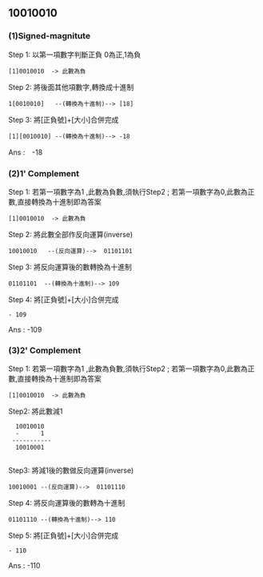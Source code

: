 ## 10010010

### (1)Signed-magnitute 

Step 1: 以第一項數字判斷正負 0為正,1為負 
```
[1]0010010  -> 此數為負
```
Step 2: 將後面其他項數字,轉換成十進制
```
1[0010010]   --(轉換為十進制)--> [18]
```
Step 3: 將[正負號]+[大小]合併完成
```
[1][0010010] --(轉換為十進制)--> -18
```
Ans :　-18  

### (2)1' Complement  
Step 1: 若第一項數字為1 ,此數為負數,須執行Step2 ; 若第一項數字為0,此數為正數,直接轉換為十進制即為答案
```
[1]0010010  -> 此數為負
```
Step 2: 將此數全部作反向運算(inverse)
```
10010010   --(反向運算)-->  01101101
```
Step 3: 將反向運算後的數轉換為十進制

```
01101101  --(轉換為十進制)--> 109
```
Step 4: 將[正負號]+[大小]合併完成
```
- 109
```
Ans : -109

### (3)2' Complement
Step 1: 若第一項數字為1 ,此數為負數,須執行Step2 ; 若第一項數字為0,此數為正數,直接轉換為十進制即為答案
```
[1]0010010  -> 此數為負
```
Step2: 將此數減1
```
  10010010
  -      1
 -----------
  10010001
 
```
Step3: 將減1後的數做反向運算(inverse)
```
10010001 --(反向運算)-->  01101110
```
Step 4: 將反向運算後的數轉為十進制

```
01101110 --(轉換為十進制)--> 110
```
Step 5: 將[正負號]+[大小]合併完成
```
- 110
```
Ans : -110
